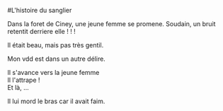 #L'histoire du sanglier


Dans la foret de Ciney, une jeune femme se promene. Soudain, un bruit retentit derriere elle ! ! !

Il était beau, mais pas très gentil.

Mon vdd est dans un autre délire.

Il s'avance vers la jeune femme  
Il l'attrape !  
Et là, ...  

Il lui mord le bras car il avait faim.
